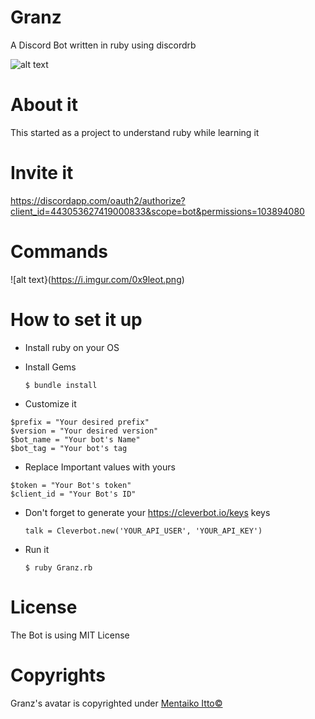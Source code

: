 # Granz
A Discord Bot written in ruby using discordrb

![alt text](https://i.imgur.com/cSz9Ckv.jpg)
# About it
This started as a project to understand ruby while learning it
# Invite it
https://discordapp.com/oauth2/authorize?client_id=443053627419000833&scope=bot&permissions=103894080
# Commands
![alt text}(https://i.imgur.com/0x9leot.png)
# How to set it up
- Install ruby on your OS
- Install Gems

	`$ bundle install`
- Customize it

```
$prefix = "Your desired prefix"
$version = "Your desired version"
$bot_name = "Your bot's Name"
$bot_tag = "Your bot's tag
```
- Replace Important values with yours
```
$token = "Your Bot's token"
$client_id = "Your Bot's ID"
```
- Don't forget to generate your https://cleverbot.io/keys keys
	
    `talk = Cleverbot.new('YOUR_API_USER', 'YOUR_API_KEY')`
- Run it

	`$ ruby Granz.rb`
# License
 The Bot is using MIT License
# Copyrights
Granz's avatar is copyrighted under [Mentaiko Itto©](https://twitter.com/ittorasii)
